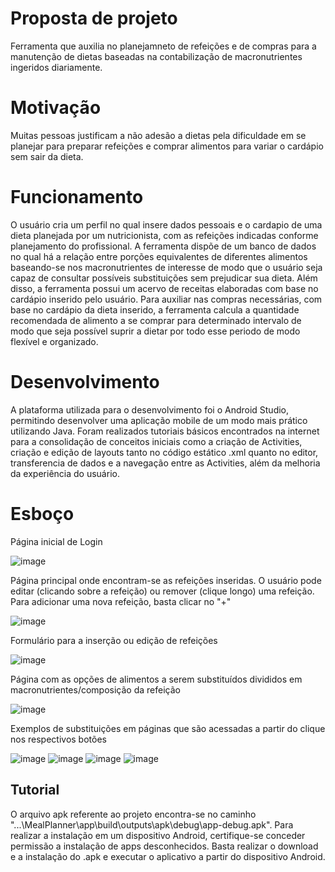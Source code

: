 # **Proposta de projeto** 

Ferramenta que auxilia no planejamneto de refeições e de compras para a manutenção de dietas baseadas na contabilização de macronutrientes ingeridos diariamente. 

# **Motivação** 

Muitas pessoas justificam a não adesão a dietas pela dificuldade em se planejar para preparar refeições e comprar alimentos para variar o cardápio sem sair da dieta.

# **Funcionamento**

O usuário cria um perfil no qual insere dados pessoais e o cardapio de uma dieta planejada por um nutricionista, com as refeições indicadas conforme planejamento do profissional. A ferramenta dispõe de um banco de dados no qual há a relação entre porções equivalentes de diferentes alimentos baseando-se nos macronutrientes de interesse de modo que o usuário seja capaz de consultar possíveis substituições sem prejudicar sua dieta. Além disso, a ferramenta possui um acervo de receitas elaboradas com base no cardápio inserido pelo usuário. Para auxiliar nas compras necessárias, com base no cardápio da dieta inserido, a ferramenta calcula a quantidade recomendada de alimento a se comprar para determinado intervalo de modo que seja possível suprir a dietar por todo esse periodo de modo flexível e organizado.

# **Desenvolvimento**

A plataforma utilizada para o desenvolvimento foi o Android Studio, permitindo desenvolver uma aplicação mobile de um modo mais prático utilizando Java.
Foram realizados tutoriais básicos encontrados na internet para a consolidação de conceitos iniciais como a criação de Activities, criação e edição de layouts tanto no código estático .xml quanto no editor, transferencia de dados e a navegação entre as Activities, além da melhoria da experiência do usuário.

# **Esboço**

Página inicial de Login

![image](https://user-images.githubusercontent.com/55112024/144920133-e5691385-f5f5-44f1-9c3b-22e5d0297db7.png)

Página principal onde encontram-se as refeições inseridas. O usuário pode editar (clicando sobre a refeição) ou remover (clique longo) uma refeição. Para adicionar uma nova refeição, basta clicar no "+"

![image](https://user-images.githubusercontent.com/55112024/144920164-aa218a0e-86ee-4e18-97a8-91505ea07d6d.png)

Formulário para a inserção ou edição de refeições

![image](https://user-images.githubusercontent.com/55112024/144920185-111d0cc5-a3c1-4d75-9576-42eecd732466.png)

Página com as opções de alimentos a serem substituídos divididos em macronutrientes/composição da refeição

![image](https://user-images.githubusercontent.com/55112024/144920200-c46e2170-16e4-4df6-b024-0425fb013243.png)

Exemplos de substituições em páginas que são acessadas a partir do clique nos respectivos botões

![image](https://user-images.githubusercontent.com/55112024/144920206-1c40302a-dedb-459e-9cc0-4a30d58f190a.png)
![image](https://user-images.githubusercontent.com/55112024/144920311-02140555-0716-498e-a291-4c878a6f3af0.png)
![image](https://user-images.githubusercontent.com/55112024/144920346-45725a47-afb4-4c52-b38b-d6e277d4a3b4.png)
![image](https://user-images.githubusercontent.com/55112024/144920375-dbac6869-2995-464a-bd7a-64b9c042957e.png)

## **Tutorial**

O arquivo apk referente ao projeto encontra-se no caminho "...\MealPlanner\app\build\outputs\apk\debug\app-debug.apk". Para realizar a instalação em um dispositivo Android, certifique-se conceder permissão a instalação de apps desconhecidos. Basta realizar o download e a instalação do .apk e executar o aplicativo a partir do dispositivo Android.
